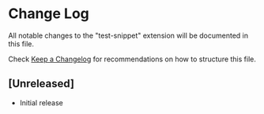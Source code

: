 # Change Log

All notable changes to the "test-snippet" extension will be documented in this file.

Check [Keep a Changelog](http://keepachangelog.com/) for recommendations on how to structure this file.

## [Unreleased]

- Initial release